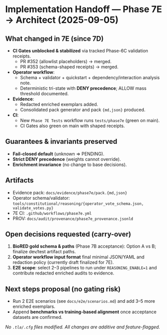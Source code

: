 # Implementation Handoff — Phase 7E → Architect (2025-09-05)

## What changed in 7E (since 7D)
- **CI Gates unblocked & stabilized** via tracked Phase-6C validation receipts.
  - PR #352 (allowlist placeholders) → merged.
  - PR #353 (schema-shaped receipts) → merged.
- **Operator workflow**:
  - Schema + validator + quickstart + dependency/interaction analysis note.
  - Deterministic tri-state with **DENY precedence**; ALLOW mass threshold documented.
- **Evidence**:
  - Redacted enriched exemplars added.
  - Consolidated pack generator and pack `{md,json}` produced.
- **CI**:
  - New `Phase 7E Tests` workflow runs `tests/phase7e` (green on main).
  - CI Gates also green on main with shaped receipts.

## Guarantees & invariants preserved
- **Fail-closed default** (unknown ⇒ PENDING).
- **Strict DENY precedence** (weights cannot override).
- **Enrichment invariance** (no change to base decisions).

## Artifacts
- Evidence pack: `docs/evidence/phase7e/pack.{md,json}`
- Operator schema/validator: `tools/constitutional/reasoning/{operator_vote_schema.json, validate_votes.py}`
- 7E CI: `.github/workflows/phase7e.yml`
- PROV: `docs/audit/provenance/phase7e_provenance.jsonld`

## Open decisions requested (carry-over)
1. **BioRED gold schema & paths** (Phase 7B acceptance): Option A vs B; finalize dev/test artifact paths.
2. **Operator workflow input format** final minimal JSON/YAML and redaction policy (currently draft finalized for 7E).
3. **E2E scope**: select 2–3 pipelines to run under `REASONING_ENABLE=1` and contribute redacted enriched audits to evidence.

## Next steps proposal (no gating risk)
- Run 2 E2E scenarios (see `docs/e2e/scenarios.md`) and add 3–5 more enriched exemplars.
- Append **benchmarks vs training-based alignment** once acceptance datasets are confirmed.

*No `.tla/.cfg` files modified. All changes are additive and feature-flagged.*
